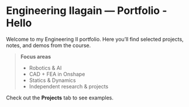 # Engineering IIagain — Portfolio - Hello

Welcome to my Engineering II portfolio. Here you’ll find selected projects, notes, and demos from the course.

> **Focus areas**  
> - Robotics & AI  
> - CAD + FEA in Onshape  
> - Statics & Dynamics  
> - Independent research & projects

Check out the **Projects** tab to see examples.